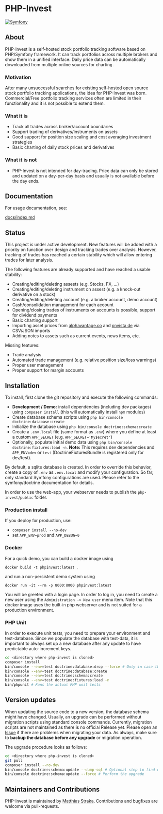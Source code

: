 # PHP-Invest
[![Symfony](https://github.com/matthiasstraka/php-invest/actions/workflows/symfony.yml/badge.svg)](https://github.com/matthiasstraka/php-invest/actions/workflows/symfony.yml)

## About
PHP-Invest is a self-hosted stock portfolio tracking software based on PHP/Symfony framework.
It can track portfolios across multiple brokers and show them in a unified interface.
Daily price data can be automatically downloaded from multiple online sources for charting.

### Motivation
After many unsuccessful searches for existing self-hosted open source stock portfolio tracking applications, the idea for PHP-Invest was born.
Commercial/Free portfolio tracking services often are limited in their functionality and it is not possible to extend them.

### What it is
* Track all trades across broker/account boundaries
* Support trading of derivatives/instruments on assets
* Good support for position size scaling and cost averaging investment strategies
* Basic charting of daily stock prices and derivatives

### What it is not
* PHP-Invest is not intended for day-trading. Price data can only be stored and updated on a day-per-day basis and usually is not available before the day ends.

## Documentation
For usage documentation, see:

[docs/index.md](https://github.com/matthiasstraka/php-invest/blob/main/docs/index.md)

## Status
This project is under active development.
New features will be added with a priority on function over design and tracking trades over analysis.
However, tracking of trades has reached a certain stability which will allow entering trades for later analysis.

The following features are already supported and have reached a usable stability:
* Creating/editing/deleting assests (e.g. Stocks, FX, ...)
* Creating/editing/deleting instrument on assest (e.g. a knock-out derivative on a stock)
* Creating/editing/deleting account (e.g. a broker account, demo account)
* Cash/consolidation management for each account
* Opening/closing trades of instruments on accounts is possible, support for dividend payments
* Basic charting support
* Importing asset prices from [alphavantage.co](https://www.alphavantage.co/) and [onvista.de](https://www.onvista.de/) via CSV/JSON imports
* Adding notes to assets such as current events, news items, etc.

Missing features:
* Trade analysis
* Automated trade management (e.g. relative position size/loss warnings)
* Proper user management
* Proper support for margin accounts

## Installation
To install, first clone the git repository and execute the following commands:

* **Development / Demo:** install dependencies (including dev packages) using `composer install`
(this will automatically install `npm` modules)
* Create database schema scripts using `php bin/console doctrine:database:create`
* Initialize the database using `php bin/console doctrine:schema:create`
* Create a `.env.local` file (same format as `.env`) where you define at least a custom `APP_SECRET` (e.g. `APP_SECRET='My$ecret'`)
* Optionally, populate initial demo data using `php bin/console doctrine:fixtures:load -n`.
**Note:** This requires dev dependencies and `APP_ENV=dev` or `test`
(DoctrineFixturesBundle is registered only for dev/test).

By default, a sqlite database is created. In order to override this behavior, create a copy of `.env` as `.env.local` and modify your configuration.
So far, only standard Symfony configurations are used. Please refer to the symfony/doctrine documentation for details.

In order to use the web-app, your webserver needs to publish the `php-invest/public` folder.

### Production install
If you deploy for production, use:
* `composer install --no-dev`
* set `APP_ENV=prod` and `APP_DEBUG=0`

### Docker
For a quick demo, you can build a docker image using

```docker build -t phpinvest:latest .```

and run a non-persistent demo system using

```docker run -it --rm -p 8000:8000 phpinvest:latest```

You will be greeted with a login page.
In order to log in, you need to create a new user using the `Administration -> New user` menu item.
Note that this docker image uses the built-in php webserver and is not suited for a production environment.

### PHP Unit
In order to execute unit tests, you need to prepare your environment and test-database.
Since we populate the database with test-data, it is important to always set up a new database after any update to have predictable auto-increment keys.

```bash
cd <directory where php-invest is cloned>
composer install
bin/console --env=test doctrine:database:drop --force # Only in case there is an old version
bin/console --env=test doctrine:database:create
bin/console --env=test doctrine:schema:create
bin/console --env=test doctrine:fixtures:load -n
bin/phpunit # Runs the actual PHP unit tests
```

## Version updates
When updating the source code to a new version, the database schema might have changed.
Usually, an upgrade can be performed without migration scripts using standard console commands.
Currently, migration scripts are not maintained as there is no official Release yet.
Please open an [Issue](https://github.com/matthiasstraka/php-invest/issues) if there are problems when migrating your data.
As always, make sure to **backup the database before any upgrade** or migration operation.

The upgrade procedure looks as follows:
```bash
cd <directory where php-invest is cloned>
git pull
composer install --no-dev
bin/console doctrine:schema:update --dump-sql # Optional step to find out what will change (no execution yet)
bin/console doctrine:schema:update --force # Perform the upgrade
```

## Maintainers and Contributions
PHP-Invest is maintained by [Matthias Straka](https://github.com/matthiasstraka).
Contributions and bugfixes are welcome via pull-requests.
